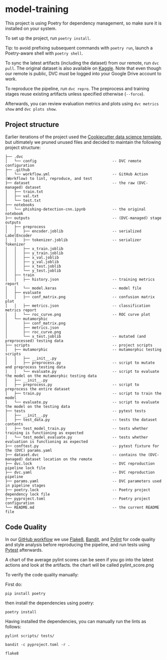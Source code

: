 # model-training

This project is using Poetry for dependency management, so make sure it is installed on your system.

To set up the project, run `poetry install`.

Tip: to avoid prefixing subsequent commands with `poetry run`, launch a Poetry-aware shell with `poetry shell`.

To sync the latest artifacts (including the dataset) from our remote, run `dvc pull`. The original dataset is also available on [Kaggle](https://www.kaggle.com/datasets/aravindhannamalai/dl-dataset/download?datasetVersionNumber=1). Note that even though our remote is public, DVC must be logged into your Google Drive account to work.

To reproduce the pipeline, run `dvc repro`. The preprocess and training stages reuse existing artifacts unless specified otherwise (`--force`).

Afterwards, you can review evaluation metrics and plots using `dvc metrics show` and `dvc plots show`.

## Project structure

Earlier iterations of the project used the [Cookiecutter data science template](https://cookiecutter-data-science.drivendata.org/), but ultimately we pruned unused files and decided to maintain the following project structure:

```
├── .dvc
│   └── config                                  -- DVC remote configuration
├── .github
│   └── workflow.yml                            -- GitHub Action (Workflow) to lint, reproduce, and test
├── dataset                                     -- the raw (DVC-managed) dataset
│   ├── train.txt
│   ├── val.txt
│   └── test.txt
├── notebooks
│   └── phishing-detection-cnn.ipynb            -- the original notebook
├── outputs                                     -- (DVC-managed) stage outputs
│   ├── preprocess
│   │   ├── encoder.joblib                      -- serialized LabelEncoder
│   │   ├── tokenizer.joblib                    -- serializer Tokenizer
│   │   ├── x_train.joblib                      
│   │   ├── y_train.joblib
│   │   ├── x_val.joblib
│   │   ├── y_val.joblib
│   │   ├── x_test.joblib
│   │   └── y_test.joblib
│   ├── train
│   │   ├── history.json                        -- training metrics report
│   │   └── model.keras                         -- model file
│   ├── evaluate
│   │   ├── conf_matrix.png                     -- confusion matrix plot
│   │   ├── metrics.json                        -- classification metrics report
│   │   └── roc_curve.png                       -- ROC curve plot
│   └── mutamorphic
│       ├── conf_matrix.png
│       ├── metrics.json
│       ├── roc_curve.png
│       └── x_test.joblib                       -- mutated (and preprocessed) testing data
├── scripts                                     -- project scripts
│   ├── mutamorphic                             -- mutamorphic testing scripts
│   │   ├── __init__.py
│   │   ├── preprocess.py                       -- script to mutate and preprocess testing data
│   │   └── evaluate.py                         -- script to evaluate the model on the mutamorphic testing data
│   ├── __init__.py
│   ├── preprocess.py                           -- script to preprocess the entire dataset
│   ├── train.py                                -- script to train the model
│   └── evaluate.py                             -- script to evaluate the model on the testing data
├── tests                                       -- pytest tests
│   ├── __init__.py
│   ├── test_data.py                            -- tests the dataset contents
│   ├── test_model_train.py                     -- tests whether training is functioning as expected
│   └── test_model_evaluate.py                  -- tests whether evaluation is functioning as expected
├── conftest.py                                 -- pytest fixture for the (DVC) params.yaml
├── dataset.dvc                                 -- contains the (DVC-managed) dataset location on the remote
├── dvc.lock                                    -- DVC reproduction pipeline lock file
├── dvc.yaml                                    -- DVC reproduction pipeline
├── params.yaml                                 -- DVC parameters used in pipeline stages
├── poetry.lock                                 -- Poetry project dependency lock file
├── pyproject.toml                              -- Poetry project configuration
└── README.md                                   -- the current README file
```

## Code Quality

In our [GitHub workflow](.github/workflows/workflow.yml) we use [Flake8](https://flake8.pycqa.org/en/latest/), [Bandit](https://bandit.readthedocs.io/en/latest/), and [Pylint](https://pylint.readthedocs.io/en/stable/) for code quality and style analysis before reproducing the pipeline, and run tests using [Pytest](https://docs.pytest.org/en/8.2.x/) afterwards.

A chart of the average pylint scores can be seen if you go into the latest actions and look at the artifacts. the chart will be called pylint_score.png

To verify the code quality manually: 

First do: 
```
pip install poetry 
```

then install the dependencies using poetry: 

```
poetry install 
```

Having installed the dependencies, you can manually run the lints as follows: 

```
pylint scripts/ tests/

bandit -c pyproject.toml -r .

flake8
```
